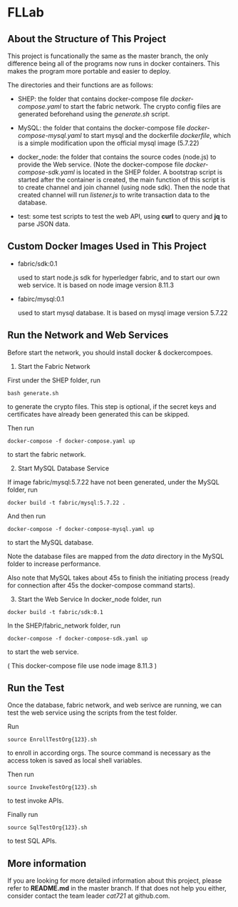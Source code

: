 # FLLab

## About the Structure of This Project

This project is funcationally the same as the master branch, the only difference being all of the programs
now runs in docker containers. This makes the program more portable and easier to deploy.

The directories and their functions are as follows:

  - SHEP: the folder that contains docker-compose file *docker-compose.yaml* to start the fabric network. The crypto
    config files are generated beforehand using the *generate.sh* script.

  - MySQL: the folder that contains the docker-compose file *docker-compose-mysql.yaml* to start mysql and
    the dockerfile *dockerfile*, which is a simple modification upon the official mysql image (5.7.22)

  - docker_node: the folder that contains the source codes (node.js) to provide the Web service. (Note the
    docker-compose file *docker-compose-sdk.yaml* is located in the SHEP folder. A bootstrap script is started
    after the container is created, the main function of this script is to create channel and join channel 
    (using node sdk). Then the node that created channel will run *listener.js* to write transaction data to the
    database.

  - test: some test scripts to test the web API, using **curl** to query and **jq** to parse JSON data.
  

## Custom Docker Images Used in This Project

  - fabric/sdk:0.1 

    used to start node.js sdk for hyperledger fabric, and to start our own web service. It is based on node image
    version 8.11.3

  - fabirc/mysql:0.1

    used to start mysql database. It is based on mysql image version 5.7.22
   
## Run the Network and Web Services

Before start the network, you should install docker & dockercompoes.

1. Start the Fabric Network

First under the SHEP folder, run

```
bash generate.sh
```
to generate the crypto files. This step is optional, if the secret keys and certificates have already been generated
this can be skipped.

Then run
```
docker-compose -f docker-compose.yaml up
```
to start the fabric network.

2. Start MySQL Database Service

If image fabric/mysql:5.7.22 have not been generated, under the MySQL folder,
run
```
docker build -t fabric/mysql:5.7.22 .
```
And then run
```
docker-compose -f docker-compose-mysql.yaml up
```
to start the MySQL database.

Note the database files are mapped from the *data* directory in the MySQL folder to increase performance.

Also note that MySQL takes about 45s to finish the initiating process (ready for connection after 45s the 
docker-compose command starts).

3. Start the Web Service
In docker_node folder, run
```
docker build -t fabric/sdk:0.1
```

In the SHEP/fabric_network folder, run
```
docker-compose -f docker-compose-sdk.yaml up
```
to start the web service.

( This docker-compose file use node image 8.11.3 )

## Run the Test

Once the database, fabric network, and web serivce are running, we can test the web service using the
scripts from the test folder.

Run
```
source EnrollTestOrg{123}.sh
```
to enroll in according orgs. The source command is necessary as the access token is saved as
local shell variables.

Then run
```
source InvokeTestOrg{123}.sh
```
to test invoke APIs.

Finally run
```
source SqlTestOrg{123}.sh
```
to test SQL APIs.

## More information

If you are looking for more detailed information about this project, please refer to **README.md** in
the master branch. If that does not help you either, consider contact the team leader *cat721* at github.com.
